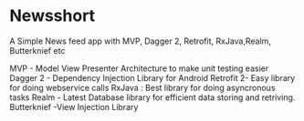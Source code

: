 # Newsshort
A Simple News feed app with MVP, Dagger 2, Retrofit, RxJava,Realm, Butterknief etc

MVP - Model View Presenter Architecture to make unit testing easier
Dagger 2 - Dependency Injection Library for Android
Retrofit 2- Easy library for doing webservice calls
RxJava : Best library for doing asyncronous tasks
Realm - Latest Database library for efficient data storing and retriving.
Butterknief -View Injection Library
